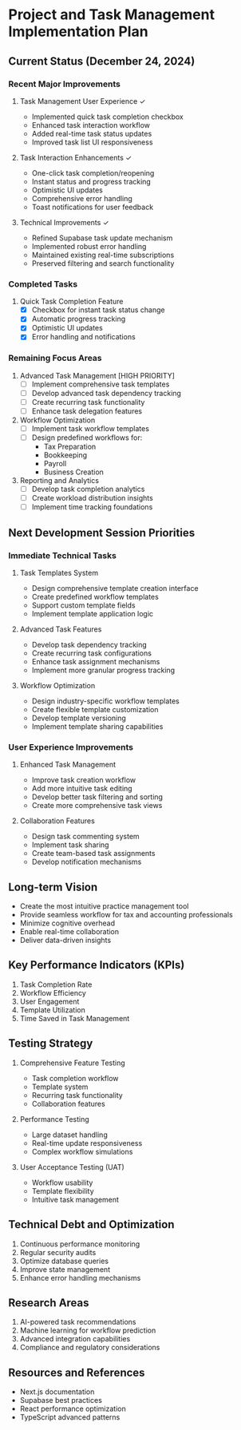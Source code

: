 # Project and Task Management Implementation Plan

## Current Status (December 24, 2024)

### Recent Major Improvements
1. Task Management User Experience ✓
   - Implemented quick task completion checkbox
   - Enhanced task interaction workflow
   - Added real-time task status updates
   - Improved task list UI responsiveness

2. Task Interaction Enhancements ✓
   - One-click task completion/reopening
   - Instant status and progress tracking
   - Optimistic UI updates
   - Comprehensive error handling
   - Toast notifications for user feedback

3. Technical Improvements ✓
   - Refined Supabase task update mechanism
   - Implemented robust error handling
   - Maintained existing real-time subscriptions
   - Preserved filtering and search functionality

### Completed Tasks
1. Quick Task Completion Feature
   - [x] Checkbox for instant task status change
   - [x] Automatic progress tracking
   - [x] Optimistic UI updates
   - [x] Error handling and notifications

### Remaining Focus Areas
1. Advanced Task Management [HIGH PRIORITY]
   - [ ] Implement comprehensive task templates
   - [ ] Develop advanced task dependency tracking
   - [ ] Create recurring task functionality
   - [ ] Enhance task delegation features

2. Workflow Optimization
   - [ ] Implement task workflow templates
   - [ ] Design predefined workflows for:
     * Tax Preparation
     * Bookkeeping
     * Payroll
     * Business Creation

3. Reporting and Analytics
   - [ ] Develop task completion analytics
   - [ ] Create workload distribution insights
   - [ ] Implement time tracking foundations

## Next Development Session Priorities

### Immediate Technical Tasks
1. Task Templates System
   - Design comprehensive template creation interface
   - Create predefined workflow templates
   - Support custom template fields
   - Implement template application logic

2. Advanced Task Features
   - Develop task dependency tracking
   - Create recurring task configurations
   - Enhance task assignment mechanisms
   - Implement more granular progress tracking

3. Workflow Optimization
   - Design industry-specific workflow templates
   - Create flexible template customization
   - Develop template versioning
   - Implement template sharing capabilities

### User Experience Improvements
1. Enhanced Task Management
   - Improve task creation workflow
   - Add more intuitive task editing
   - Develop better task filtering and sorting
   - Create more comprehensive task views

2. Collaboration Features
   - Design task commenting system
   - Implement task sharing
   - Create team-based task assignments
   - Develop notification mechanisms

## Long-term Vision
- Create the most intuitive practice management tool
- Provide seamless workflow for tax and accounting professionals
- Minimize cognitive overhead
- Enable real-time collaboration
- Deliver data-driven insights

## Key Performance Indicators (KPIs)
1. Task Completion Rate
2. Workflow Efficiency
3. User Engagement
4. Template Utilization
5. Time Saved in Task Management

## Testing Strategy
1. Comprehensive Feature Testing
   - Task completion workflow
   - Template system
   - Recurring task functionality
   - Collaboration features

2. Performance Testing
   - Large dataset handling
   - Real-time update responsiveness
   - Complex workflow simulations

3. User Acceptance Testing (UAT)
   - Workflow usability
   - Template flexibility
   - Intuitive task management

## Technical Debt and Optimization
1. Continuous performance monitoring
2. Regular security audits
3. Optimize database queries
4. Improve state management
5. Enhance error handling mechanisms

## Research Areas
1. AI-powered task recommendations
2. Machine learning for workflow prediction
3. Advanced integration capabilities
4. Compliance and regulatory considerations

## Resources and References
- Next.js documentation
- Supabase best practices
- React performance optimization
- TypeScript advanced patterns

